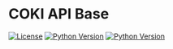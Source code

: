 # COKI API Base



[![License](https://img.shields.io/badge/License-Apache%202.0-blue.svg)](https://opensource.org/licenses/Apache-2.0)
[![Python Version](https://img.shields.io/badge/python-3.7-blue)](https://img.shields.io/badge/python-3.7-blue)
[![Python Version](https://img.shields.io/badge/python-3.8-blue)](https://img.shields.io/badge/python-3.8-blue)


